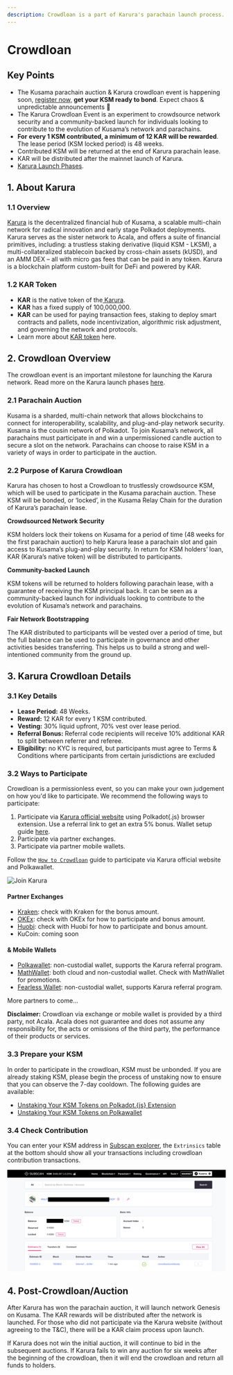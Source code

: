 ```yaml
---
description: Crowdloan is a part of Karura's parachain launch process.
---
```


# Crowdloan

## Key Points

* The Kusama parachain auction & Karura crowdloan event is happening soon, [register now,](https://acala.network/karura/join-karura) **get your KSM ready to bond**. Expect chaos & unpredictable announcements 🚀
* The Karura Crowdloan Event is an experiment to crowdsource network security and a community-backed launch for individuals looking to contribute to the evolution of Kusama’s network and parachains.
* **For** **every 1 KSM contributed, a minimum of 12 KAR will be rewarded**. The lease period \(KSM locked period\) is 48 weeks. 
* Contributed KSM will be returned at the end of Karura parachain lease.
* KAR will be distributed after the mainnet launch of Karura.
* [Karura Launch Phases](https://www.notion.so/acala/dcabf9ba7c6246c69b913d5972503227?v=4121894373fd43d98ffcac260803928d).

## **1. About Karura**

### 1.1 Overview

[Karura](https://acala.network/karura) is the decentralized financial hub of Kusama, a scalable multi-chain network for radical innovation and early stage Polkadot deployments. Karura serves as the sister network to Acala, and offers a suite of financial primitives, including: a trustless staking derivative \(liquid KSM - LKSM\), a multi-collateralized stablecoin backed by cross-chain assets \(kUSD\), and an AMM DEX –  all with micro gas fees that can be paid in any token. Karura is a blockchain platform custom-built for DeFi and powered by KAR. 

### 1.2 KAR Token

* **KAR** is the native token of the[ Karura](https://acala.network/kar-crowdloan).
* **KAR** has a fixed supply of 100,000,000.
* **KAR** can be used for paying transaction fees, staking to deploy smart contracts and pallets, node incentivization, algorithmic risk adjustment, and governing the network and protocols.
* Learn more about [KAR token](https://acala.network/karura/token) here.

## **2. Crowdloan Overview**

The crowdloan event is an important milestone for launching the Karura network. Read more on the Karura launch phases [here](https://www.notion.so/acala/dcabf9ba7c6246c69b913d5972503227?v=4121894373fd43d98ffcac260803928d).

### **2.1 Parachain Auction**

Kusama is a sharded, multi-chain network that allows blockchains to connect for interoperability, scalability, and plug-and-play network security. Kusama is the cousin network of Polkadot. To join Kusama’s network, all parachains must participate in and win a unpermissioned candle auction to secure a slot on the network. Parachains can choose to raise KSM in a variety of ways in order to participate in the auction.

### **2.2 Purpose of Karura Crowdloan**

Karura has chosen to host a Crowdloan to trustlessly crowdsource KSM, which will be used to participate in the Kusama parachain auction. These KSM will be bonded, or ‘locked’, in the Kusama Relay Chain for the duration of Karura’s parachain lease.

**Crowdsourced Network Security**  
  
KSM holders lock their tokens on Kusama for a period of time \(48 weeks for the first parachain auction\) to help Karura lease a parachain slot and gain access to Kusama’s plug-and-play security. In return for KSM holders’ loan, KAR \(Karura’s native token\) will be distributed to participants.

**Community-backed Launch**

KSM tokens will be returned to holders following parachain lease, with a guarantee of receiving the KSM principal back. It can be seen as a community-backed launch for individuals looking to contribute to the evolution of Kusama’s network and parachains.

**Fair Network Bootstrapping**

The KAR distributed to participants will be vested over a period of time, but the full balance can be used to participate in governance and other activities besides transferring. This helps us to build a strong and well-intentioned community from the ground up.

## **3. Karura Crowdloan Details**

### **3.1 Key Details**

* **Lease Period:** 48 Weeks.
* **Reward:** 12 KAR for every 1 KSM contributed.
* **Vesting:** 30% liquid upfront, 70% vest over lease period.
* **Referral Bonus:** Referral code recipients will receive 10% additional KAR to split between referrer and referee.
* **Eligibility:** no KYC is required, but participants must agree to Terms & Conditions where participants from certain jurisdictions are excluded

### 3.2 Ways to Participate

Crowdloan is a permissionless event, so you can make your own judgement on how you'd like to participate. We recommend the following ways to participate:

1. Participate via [Karura official website](https://acala.network/karura/join-karura) using Polkadot{.js} browser extension. Use a referral link to get an extra 5% bonus. Wallet setup guide [here](https://wiki.acala.network/karura/ksm-address/create-new-ksm-account). 
2. Participate via partner exchanges.
3. Participate via partner mobile wallets.

Follow the [`How to Crowdloan`](https://wiki.acala.network/karura/crowdloan/how-to-crowdloan) guide to participate via Karura official website and Polkawallet.

![Join Karura](https://lh3.googleusercontent.com/KQ_ds6czQc2GMuvsHHKUiRJymgThlJPLOeN262kUyo_YY9XQYCJMTSsPZ_6PiEpR1gN7ATEuFKXCkdf70u3UJT0tge8OTl4tzALR_2YjvAk7jrjL-ny5tOzsK2DCNDARL1KZHv4)

#### Partner Exchanges 

* [Kraken](https://www.kraken.com/learn/parachain-auctions): check with Kraken for the bonus amount.
* [OKEx](https://www.okex.com/): check with OKEx for how to participate and bonus amount.
* [Huobi](https://www.huobi.com/): check with Huobi for how to participate and bonus amount.
* KuCoin: coming soon

#### & Mobile Wallets

* [Polkawallet](https://polkawallet.io/): non-custodial wallet, supports the Karura referral program. 
* [MathWallet](https://mathwallet.org/en-us/): both cloud and non-custodial wallet. Check with MathWallet for promotions. 
* [Fearless Wallet](https://fearlesswallet.io/): non-custodial wallet, supports Karura referral program.

More partners to come...

**Disclaimer:** Crowdloan via exchange or mobile wallet is provided by a third party, not Acala. Acala does not guarantee and does not assume any responsibility for, the acts or omissions of the third party, the performance of their products or services.

### 3.3 Prepare your KSM

In order to participate in the crowdloan, KSM must be unbonded. If you are already staking KSM, please begin the process of unstaking now to ensure that you can observe the 7-day cooldown. The following guides are available:

* [Unstaking Your KSM Tokens on Polkadot.{js} Extension](https://wiki.acala.network/karura/ksm-address/unstaking-your-ksm-tokens-on-polkadot.-js-extension)
* [Unstaking Your KSM Tokens on Polkawallet](https://wiki.acala.network/karura/ksm-address/unstake-polkawallet)

### 3.4 Check Contribution

You can enter your KSM address in [Subscan explorer](https://kusama.subscan.io/), the `Extrinsics` table at the bottom should show all your transactions including crowdloan contribution transactions. 

![](../../../.gitbook/assets/screen-shot-2021-06-09-at-10.28.34-am.png)

## **4. Post-Crowdloan/Auction**

After Karura has won the parachain auction, it will launch network Genesis on Kusama. The KAR rewards will be distributed after the network is launched. For those who did not participate via the Karura website \(without agreeing to the T&C\), there will be a KAR claim process upon launch.

If Karura does not win the initial auction, it will continue to bid in the subsequent auctions. If Karura fails to win any auction for six weeks after the beginning of the crowdloan, then it will end the crowdloan and return all funds to holders.

